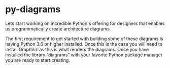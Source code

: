 # py-diagrams

Lets start working on incredible Python's offering for designers that enables us programmatically create architecture diagrams. 

The first requirement to get started with building some of these diagrams is having Python 3.6 or higher installed. Once this is the case you will need to install GraphViz as this is what renders the diagrams. Once you have installed the library “diagrams” with your favorite Python package manager you are ready to start creating.
